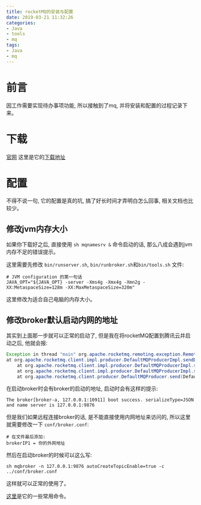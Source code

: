 ```yaml
---
title: rocketMQ的安装与配置 
date: 2019-03-21 11:32:26
categories:
- Java
- tools
- mq
tags:
- Java
- mq
---
```


# 前言

因工作需要实现待办事项功能, 所以接触到了mq, 并将安装和配置的过程记录下来。

# 下载

[官网](http://rocketmq.apache.org/)
这里是它的[下载地址](http://rocketmq.apache.org/release_notes/release-notes-4.4.0/)

# 配置

不得不说一句, 它的配置是真的坑, 搞了好长时间才弄明白怎么回事, 相关文档也比较少。

## 修改jvm内存大小

如果你下载好之后, 直接使用 `sh mqnamesrv &` 命令启动的话, 那么八成会遇到jvm内存不足的错误提示。

这里需要先修改 `bin/runserver.sh`, `bin/runbroker.sh`和`bin/tools.sh` 文件:

```shell
# JVM configuration 的第一句话
JAVA_OPT="${JAVA_OPT} -server -Xms4g -Xmx4g -Xmn2g -XX:MetaspaceSize=128m -XX:MaxMetaspaceSize=320m"
```

这里修改为适合自己电脑的内存大小。

## 修改broker默认启动内网的地址

其实到上面那一步就可以正常的启动了, 但是我在将rocketMQ配置到腾讯云并启动之后, 他就会报:

```java
Exception in thread "main" org.apache.rocketmq.remoting.exception.RemotingTooMuchRequestException: sendDefaultImpl call timeout
at org.apache.rocketmq.client.impl.producer.DefaultMQProducerImpl.sendDefaultImpl(DefaultMQProducerImpl.java:634)
	at org.apache.rocketmq.client.impl.producer.DefaultMQProducerImpl.send(DefaultMQProducerImpl.java:1279)
	at org.apache.rocketmq.client.impl.producer.DefaultMQProducerImpl.send(DefaultMQProducerImpl.java:1225)
	at org.apache.rocketmq.client.producer.DefaultMQProducer.send(DefaultMQProducer.java:283)
```

在启动broker时会有broker的启动的地址, 启动时会有这样的提示:

```shell
The broker[broker-a, 127.0.0.1:10911] boot success. serializeType=JSON and name server is 127.0.0.1:9876
```

但是我们如果远程连接broker的话, 是不能直接使用内网地址来访问的, 所以这里就需要修改一下 `conf/broker.conf`:

```shell
# 在文件最后添加:
brokerIP1 = 你的外网地址
```

然后在启动broker的时候可以这么写:

```shell
sh mqbroker -n 127.0.0.1:9876 autoCreateTopicEnable=true -c ../conf/broker.conf
```

这样就可以正常的使用了。

[这里](https://blog.csdn.net/gwd1154978352/article/details/80829534)是它的一些常用命令。
